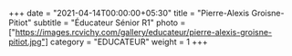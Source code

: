 +++
date = "2021-04-14T00:00:00+05:30"
title = "Pierre-Alexis Groisne-Pitiot"
subtitle = "Éducateur Sénior R1"
photo = ["https://images.rcvichy.com/gallery/educateur/pierre-alexis-groisne-pitiot.jpg"]
category = "EDUCATEUR"
weight = 1
+++ 

